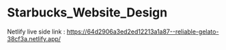 # Starbucks_Website_Design
Netlify live side link : https://64d2906a3ed2ed12213a1a87--reliable-gelato-38cf3a.netlify.app/
